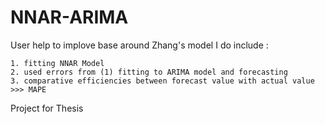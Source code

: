 # NNAR-ARIMA
User help to implove base around Zhang's model 
  I do include :

    1. fitting NNAR Model
    2. used errors from (1) fitting to ARIMA model and forecasting
    3. comparative efficiencies between forecast value with actual value >>> MAPE
    
Project for Thesis 

